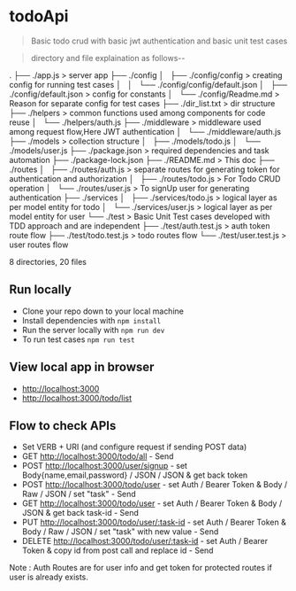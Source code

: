 # todoApi

> Basic todo crud with basic jwt authentication and basic unit test cases 

> directory and file explaination as follows--

.
├── ./app.js                                   > server app
├── ./config
│   ├── ./config/config                        > creating config for running test cases
│   │   └── ./config/config/default.json
│   ├── ./config/default.json                    > config for constants
│   └── ./config/Readme.md                     > Reason for separate config for test cases
├── ./dir_list.txt                    > dir structure
├── ./helpers                     > common functions used among components for code reuse 
│   └── ./helpers/auth.js
├── ./middleware                     > middleware used among request flow,Here JWT authentication
│   └── ./middleware/auth.js
├── ./models                    > collection structure
│   ├── ./models/todo.js
│   └── ./models/user.js
├── ./package.json                    > required dependencies and task automation
├── ./package-lock.json
├── ./README.md                    > This doc
├── ./routes
│   ├── ./routes/auth.js                    > separate routes for generating token for authentication and authorization
│   ├── ./routes/todo.js                    > For Todo CRUD operation
│   └── ./routes/user.js                    > To signUp user for generating authentication
├── ./services
│   ├── ./services/todo.js                    > logical layer as per model entity for todo
│   └── ./services/user.js                    > logical layer as per model entity for user
└── ./test                    > Basic Unit Test cases developed with TDD approach and are independent 
    ├── ./test/auth.test.js                    > auth token route flow
    ├── ./test/todo.test.js                    > todo routes flow 
    └── ./test/user.test.js                    > user routes flow

8 directories, 20 files

## Run locally 

- Clone your repo down to your local machine
- Install dependencies with `npm install`
- Run the server locally with `npm run dev`
- To run test cases `npm run test`

## View local app in browser

- <http://localhost:3000>
- <http://localhost:3000/todo/list>


## Flow to check APIs

- Set VERB + URI (and configure request if sending POST data)
- GET <http://localhost:3000/todo/all> - Send
- POST <http://localhost:3000/user/signup> - set  Body{name,email,password} / JSON / JSON & get back token
- POST <http://localhost:3000/todo/user> - set Auth / Bearer Token & Body / Raw / JSON / set "task" - Send
- GET <http://localhost:3000/todo/user> - set Auth / Bearer Token & Body / JSON & get back task-id - Send 
- PUT <http://localhost:3000/todo/user/:task-id> - set Auth / Bearer Token & Body / Raw / JSON / set "task" with new value - Send 
- DELETE <http://localhost:3000/todo/user/:task-id> - set Auth / Bearer Token & copy id from post call and replace id - Send

Note : Auth Routes are for user info and get token for protected routes if user is already exists.
